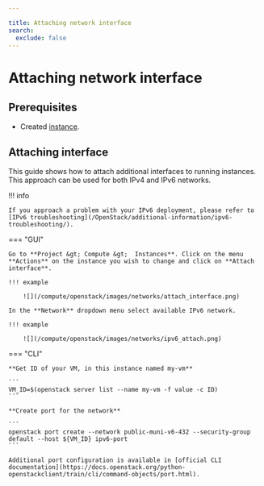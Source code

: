 ```yaml
---

title: Attaching network interface
search:
  exclude: false
---
```


# Attaching network interface

## Prerequisites

- Created [instance](/OpenStack/getting-started/creating-first-infrastructure/).

## Attaching interface

This guide shows how to attach additional interfaces to running instances. This approach can be used for both IPv4 and IPv6 networks.

!!! info

    If you approach a problem with your IPv6 deployment, please refer to [IPv6 troubleshooting](/OpenStack/additional-information/ipv6-troubleshooting/).

=== "GUI"

    Go to **Project &gt; Compute &gt;  Instances**. Click on the menu **Actions** on the instance you wish to change and click on **Attach interface**.

    !!! example

        ![](/compute/openstack/images/networks/attach_interface.png)

    In the **Network** dropdown menu select available IPv6 network.

    !!! example

        ![](/compute/openstack/images/networks/ipv6_attach.png)

=== "CLI"

    **Get ID of your VM, in this instance named my-vm**

    ```
    VM_ID=$(openstack server list --name my-vm -f value -c ID)
    ```

    **Create port for the network**

    ```
    openstack port create --network public-muni-v6-432 --security-group default --host ${VM_ID} ipv6-port
    ```

    Additional port configuration is available in [official CLI documentation](https://docs.openstack.org/python-openstackclient/train/cli/command-objects/port.html).
